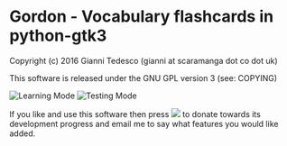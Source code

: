 # Gordon - Vocabulary flashcards in python-gtk3

Copyright (c) 2016 Gianni Tedesco (gianni at scaramanga dot co dot uk)

This software is released under the GNU GPL version 3 (see: COPYING)

![Learning Mode](http://www.scaramanga.co.uk/gordon/learn.png)
![Testing Mode](http://www.scaramanga.co.uk/gordon/test.png)


If you like and use this software then press [<img src="http://www.paypalobjects.com/en_US/i/btn/btn_donate_SM.gif">](https://www.paypal.com/cgi-bin/webscr?cmd=_donations&business=gianni%40scaramanga%2eco%2euk&lc=GB&item_name=Gianni%20Tedesco&item_number=scaramanga&currency_code=GBP&bn=PP%2dDonationsBF%3abtn_donateCC_LG%2egif%3aNonHosted) to donate towards its development progress and email me to say what features you would like added.
